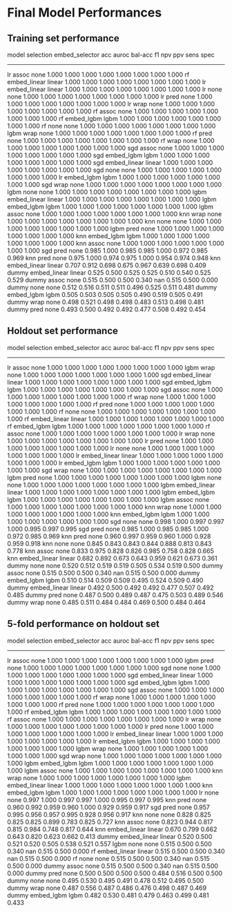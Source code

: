 # Final Model Performances

## Training set performance

model    selection     embed_selector      acc    auroc    bal-acc     f1      npv    ppv    sens    spec
-------  ------------  ----------------  -----  -------  ---------  -----  -------  -----  ------  ------
lr       assoc         none              1.000    1.000      1.000  1.000    1.000  1.000   1.000   1.000
rf       embed_linear  linear            1.000    1.000      1.000  1.000    1.000  1.000   1.000   1.000
lr       embed_linear  linear            1.000    1.000      1.000  1.000    1.000  1.000   1.000   1.000
lr       none          none              1.000    1.000      1.000  1.000    1.000  1.000   1.000   1.000
lr       pred          none              1.000    1.000      1.000  1.000    1.000  1.000   1.000   1.000
lr       wrap          none              1.000    1.000      1.000  1.000    1.000  1.000   1.000   1.000
rf       assoc         none              1.000    1.000      1.000  1.000    1.000  1.000   1.000   1.000
rf       embed_lgbm    lgbm              1.000    1.000      1.000  1.000    1.000  1.000   1.000   1.000
rf       none          none              1.000    1.000      1.000  1.000    1.000  1.000   1.000   1.000
lgbm     wrap          none              1.000    1.000      1.000  1.000    1.000  1.000   1.000   1.000
rf       pred          none              1.000    1.000      1.000  1.000    1.000  1.000   1.000   1.000
rf       wrap          none              1.000    1.000      1.000  1.000    1.000  1.000   1.000   1.000
sgd      assoc         none              1.000    1.000      1.000  1.000    1.000  1.000   1.000   1.000
sgd      embed_lgbm    lgbm              1.000    1.000      1.000  1.000    1.000  1.000   1.000   1.000
sgd      embed_linear  linear            1.000    1.000      1.000  1.000    1.000  1.000   1.000   1.000
sgd      none          none              1.000    1.000      1.000  1.000    1.000  1.000   1.000   1.000
lr       embed_lgbm    lgbm              1.000    1.000      1.000  1.000    1.000  1.000   1.000   1.000
sgd      wrap          none              1.000    1.000      1.000  1.000    1.000  1.000   1.000   1.000
lgbm     none          none              1.000    1.000      1.000  1.000    1.000  1.000   1.000   1.000
lgbm     embed_linear  linear            1.000    1.000      1.000  1.000    1.000  1.000   1.000   1.000
lgbm     embed_lgbm    lgbm              1.000    1.000      1.000  1.000    1.000  1.000   1.000   1.000
lgbm     assoc         none              1.000    1.000      1.000  1.000    1.000  1.000   1.000   1.000
knn      wrap          none              1.000    1.000      1.000  1.000    1.000  1.000   1.000   1.000
knn      none          none              1.000    1.000      1.000  1.000    1.000  1.000   1.000   1.000
lgbm     pred          none              1.000    1.000      1.000  1.000    1.000  1.000   1.000   1.000
knn      embed_lgbm    lgbm              1.000    1.000      1.000  1.000    1.000  1.000   1.000   1.000
knn      assoc         none              1.000    1.000      1.000  1.000    1.000  1.000   1.000   1.000
sgd      pred          none              0.985    1.000      0.985  0.985    1.000  0.972   0.985   0.969
knn      pred          none              0.975    1.000      0.974  0.975    1.000  0.954   0.974   0.948
knn      embed_linear  linear            0.707    0.912      0.698  0.675    0.967  0.639   0.698   0.409
dummy    embed_linear  linear            0.525    0.500      0.525  0.525    0.510  0.540   0.525   0.529
dummy    assoc         none              0.515    0.500      0.500  0.340  nan      0.515   0.500   0.000
dummy    none          none              0.512    0.516      0.511  0.511    0.496  0.525   0.511   0.481
dummy    embed_lgbm    lgbm              0.505    0.503      0.505  0.505    0.490  0.519   0.505   0.491
dummy    wrap          none              0.498    0.521      0.498  0.498    0.483  0.513   0.498   0.481
dummy    pred          none              0.493    0.500      0.492  0.492    0.477  0.508   0.492   0.454

## Holdout set performance

model    selection     embed_selector      acc    auroc    bal-acc     f1      npv    ppv    sens    spec
-------  ------------  ----------------  -----  -------  ---------  -----  -------  -----  ------  ------
lr       assoc         none              1.000    1.000      1.000  1.000    1.000  1.000   1.000   1.000
lgbm     wrap          none              1.000    1.000      1.000  1.000    1.000  1.000   1.000   1.000
sgd      embed_linear  linear            1.000    1.000      1.000  1.000    1.000  1.000   1.000   1.000
sgd      embed_lgbm    lgbm              1.000    1.000      1.000  1.000    1.000  1.000   1.000   1.000
sgd      assoc         none              1.000    1.000      1.000  1.000    1.000  1.000   1.000   1.000
rf       wrap          none              1.000    1.000      1.000  1.000    1.000  1.000   1.000   1.000
rf       pred          none              1.000    1.000      1.000  1.000    1.000  1.000   1.000   1.000
rf       none          none              1.000    1.000      1.000  1.000    1.000  1.000   1.000   1.000
rf       embed_linear  linear            1.000    1.000      1.000  1.000    1.000  1.000   1.000   1.000
rf       embed_lgbm    lgbm              1.000    1.000      1.000  1.000    1.000  1.000   1.000   1.000
rf       assoc         none              1.000    1.000      1.000  1.000    1.000  1.000   1.000   1.000
lr       wrap          none              1.000    1.000      1.000  1.000    1.000  1.000   1.000   1.000
lr       pred          none              1.000    1.000      1.000  1.000    1.000  1.000   1.000   1.000
lr       none          none              1.000    1.000      1.000  1.000    1.000  1.000   1.000   1.000
lr       embed_linear  linear            1.000    1.000      1.000  1.000    1.000  1.000   1.000   1.000
lr       embed_lgbm    lgbm              1.000    1.000      1.000  1.000    1.000  1.000   1.000   1.000
sgd      wrap          none              1.000    1.000      1.000  1.000    1.000  1.000   1.000   1.000
lgbm     pred          none              1.000    1.000      1.000  1.000    1.000  1.000   1.000   1.000
lgbm     none          none              1.000    1.000      1.000  1.000    1.000  1.000   1.000   1.000
lgbm     embed_linear  linear            1.000    1.000      1.000  1.000    1.000  1.000   1.000   1.000
lgbm     embed_lgbm    lgbm              1.000    1.000      1.000  1.000    1.000  1.000   1.000   1.000
lgbm     assoc         none              1.000    1.000      1.000  1.000    1.000  1.000   1.000   1.000
knn      wrap          none              1.000    1.000      1.000  1.000    1.000  1.000   1.000   1.000
knn      embed_lgbm    lgbm              1.000    1.000      1.000  1.000    1.000  1.000   1.000   1.000
sgd      none          none              0.998    1.000      0.997  0.997    1.000  0.995   0.997   0.995
sgd      pred          none              0.985    1.000      0.985  0.985    1.000  0.972   0.985   0.969
knn      pred          none              0.960    0.997      0.959  0.960    1.000  0.928   0.959   0.918
knn      none          none              0.845    0.843      0.843  0.844    0.888  0.813   0.843   0.778
knn      assoc         none              0.833    0.975      0.828  0.826    0.985  0.758   0.828   0.665
knn      embed_linear  linear            0.682    0.892      0.673  0.643    0.959  0.621   0.673   0.361
dummy    none          none              0.520    0.512      0.519  0.519    0.505  0.534   0.519   0.500
dummy    assoc         none              0.515    0.500      0.500  0.340  nan      0.515   0.500   0.000
dummy    embed_lgbm    lgbm              0.510    0.514      0.509  0.509    0.495  0.524   0.509   0.490
dummy    embed_linear  linear            0.492    0.500      0.492  0.492    0.477  0.507   0.492   0.485
dummy    pred          none              0.487    0.500      0.489  0.487    0.475  0.503   0.489   0.546
dummy    wrap          none              0.485    0.511      0.484  0.484    0.469  0.500   0.484   0.464

## 5-fold performance on holdout set

model    selection     embed_selector      acc    auroc    bal-acc     f1      npv    ppv    sens    spec
-------  ------------  ----------------  -----  -------  ---------  -----  -------  -----  ------  ------
lr       assoc         none              1.000    1.000      1.000  1.000    1.000  1.000   1.000   1.000
lgbm     pred          none              1.000    1.000      1.000  1.000    1.000  1.000   1.000   1.000
sgd      none          none              1.000    1.000      1.000  1.000    1.000  1.000   1.000   1.000
sgd      embed_linear  linear            1.000    1.000      1.000  1.000    1.000  1.000   1.000   1.000
sgd      embed_lgbm    lgbm              1.000    1.000      1.000  1.000    1.000  1.000   1.000   1.000
sgd      assoc         none              1.000    1.000      1.000  1.000    1.000  1.000   1.000   1.000
rf       wrap          none              1.000    1.000      1.000  1.000    1.000  1.000   1.000   1.000
rf       pred          none              1.000    1.000      1.000  1.000    1.000  1.000   1.000   1.000
rf       embed_lgbm    lgbm              1.000    1.000      1.000  1.000    1.000  1.000   1.000   1.000
rf       assoc         none              1.000    1.000      1.000  1.000    1.000  1.000   1.000   1.000
lr       wrap          none              1.000    1.000      1.000  1.000    1.000  1.000   1.000   1.000
lr       pred          none              1.000    1.000      1.000  1.000    1.000  1.000   1.000   1.000
lr       embed_linear  linear            1.000    1.000      1.000  1.000    1.000  1.000   1.000   1.000
lr       embed_lgbm    lgbm              1.000    1.000      1.000  1.000    1.000  1.000   1.000   1.000
lgbm     wrap          none              1.000    1.000      1.000  1.000    1.000  1.000   1.000   1.000
sgd      wrap          none              1.000    1.000      1.000  1.000    1.000  1.000   1.000   1.000
lgbm     embed_lgbm    lgbm              1.000    1.000      1.000  1.000    1.000  1.000   1.000   1.000
lgbm     assoc         none              1.000    1.000      1.000  1.000    1.000  1.000   1.000   1.000
knn      wrap          none              1.000    1.000      1.000  1.000    1.000  1.000   1.000   1.000
lgbm     embed_linear  linear            1.000    1.000      1.000  1.000    1.000  1.000   1.000   1.000
knn      embed_lgbm    lgbm              1.000    1.000      1.000  1.000    1.000  1.000   1.000   1.000
lr       none          none              0.997    1.000      0.997  0.997    1.000  0.995   0.997   0.995
knn      pred          none              0.960    0.992      0.959  0.960    1.000  0.929   0.959   0.917
sgd      pred          none              0.957    0.995      0.956  0.957    0.995  0.928   0.956   0.917
knn      none          none              0.828    0.825      0.825  0.825    0.899  0.783   0.825   0.727
knn      assoc         none              0.823    0.944      0.817  0.815    0.984  0.748   0.817   0.644
knn      embed_linear  linear            0.670    0.799      0.662  0.643    0.820  0.623   0.662   0.413
dummy    embed_linear  linear            0.520    0.500      0.521  0.520    0.505  0.538   0.521   0.557
lgbm     none          none              0.515    0.500      0.500  0.340  nan      0.515   0.500   0.000
rf       embed_linear  linear            0.515    0.500      0.500  0.340  nan      0.515   0.500   0.000
rf       none          none              0.515    0.500      0.500  0.340  nan      0.515   0.500   0.000
dummy    assoc         none              0.515    0.500      0.500  0.340  nan      0.515   0.500   0.000
dummy    pred          none              0.500    0.500      0.500  0.500    0.484  0.516   0.500   0.500
dummy    none          none              0.495    0.530      0.495  0.491    0.478  0.512   0.495   0.500
dummy    wrap          none              0.487    0.556      0.487  0.486    0.476  0.498   0.487   0.469
dummy    embed_lgbm    lgbm              0.482    0.530      0.481  0.479    0.463  0.499   0.481   0.433

